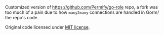 Customized version of https://github.com/Permify/go-role repo, a fork was too much of a pain due to how `many2many` connections are handled in Gorm/ the repo's code.

Original code licensed under [MIT license](LICENSE).
